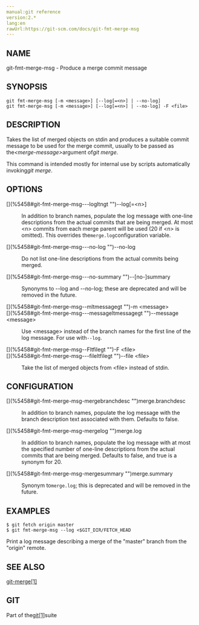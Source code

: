 ```yaml
---
manual:git reference
version:2.*
lang:en
rawUrl:https://git-scm.com/docs/git-fmt-merge-msg
---
```



## [](%5458#_name "")NAME<a name="_name"></a>


git-fmt-merge-msg - Produce a merge commit message





## [](%5458#_synopsis "")SYNOPSIS<a name="_synopsis"></a>

```
git fmt-merge-msg [-m <message>] [--log[=<n>] | --no-log]
git fmt-merge-msg [-m <message>] [--log[=<n>] | --no-log] -F <file>
```




## [](%5458#_description "")DESCRIPTION<a name="_description"></a>


Takes the list of merged objects on stdin and produces a suitable commit message to be used for the merge commit, usually to be passed as the<em>&lt;merge-message&gt;</em>argument of<em>git merge</em>.




This command is intended mostly for internal use by scripts automatically invoking<em>git merge</em>.





## [](%5458#_options "")OPTIONS<a name="_options"></a>
<dl><dt id='git-fmt-merge-msg---logltngt'>[](%5458#git-fmt-merge-msg---logltngt "")--log[=&lt;n&gt;]</dt><dd>

In addition to branch names, populate the log message with one-line descriptions from the actual commits that are being merged. At most &lt;n&gt; commits from each merge parent will be used (20 if &lt;n&gt; is omitted). This overrides the`merge.log`configuration variable.

</dd><dt id='git-fmt-merge-msg---no-log'>[](%5458#git-fmt-merge-msg---no-log "")--no-log</dt><dd>

Do not list one-line descriptions from the actual commits being merged.

</dd><dt id='git-fmt-merge-msg---no-summary'>[](%5458#git-fmt-merge-msg---no-summary "")--[no-]summary</dt><dd>

Synonyms to --log and --no-log; these are deprecated and will be removed in the future.

</dd><dt id='git-fmt-merge-msg--mltmessagegt'>[](%5458#git-fmt-merge-msg--mltmessagegt "")-m &lt;message&gt;</dt><dt id='git-fmt-merge-msg---messageltmessagegt'>[](%5458#git-fmt-merge-msg---messageltmessagegt "")--message &lt;message&gt;</dt><dd>

Use &lt;message&gt; instead of the branch names for the first line of the log message. For use with`--log`.

</dd><dt id='git-fmt-merge-msg--Fltfilegt'>[](%5458#git-fmt-merge-msg--Fltfilegt "")-F &lt;file&gt;</dt><dt id='git-fmt-merge-msg---fileltfilegt'>[](%5458#git-fmt-merge-msg---fileltfilegt "")--file &lt;file&gt;</dt><dd>

Take the list of merged objects from &lt;file&gt; instead of stdin.

</dd></dl>



## [](%5458#_configuration "")CONFIGURATION<a name="_configuration"></a>
<dl><dt id='git-fmt-merge-msg-mergebranchdesc'>[](%5458#git-fmt-merge-msg-mergebranchdesc "")merge.branchdesc</dt><dd>

In addition to branch names, populate the log message with the branch description text associated with them. Defaults to false.

</dd><dt id='git-fmt-merge-msg-mergelog'>[](%5458#git-fmt-merge-msg-mergelog "")merge.log</dt><dd>

In addition to branch names, populate the log message with at most the specified number of one-line descriptions from the actual commits that are being merged. Defaults to false, and true is a synonym for 20.

</dd></dl>
<dl><dt id='git-fmt-merge-msg-mergesummary'>[](%5458#git-fmt-merge-msg-mergesummary "")merge.summary</dt><dd>

Synonym to`merge.log`; this is deprecated and will be removed in the future.

</dd></dl>



## [](%5458#_examples "")EXAMPLES<a name="_examples"></a>

```
$ git fetch origin master
$ git fmt-merge-msg --log <$GIT_DIR/FETCH_HEAD
```




Print a log message describing a merge of the &quot;master&quot; branch from the &quot;origin&quot; remote.





## [](%5458#_see_also "")SEE ALSO<a name="_see_also"></a>


[git-merge[1]](%2262    "")





## [](%5458#_git "")GIT<a name="_git"></a>


Part of the[git[1]](%2248    "")suite





